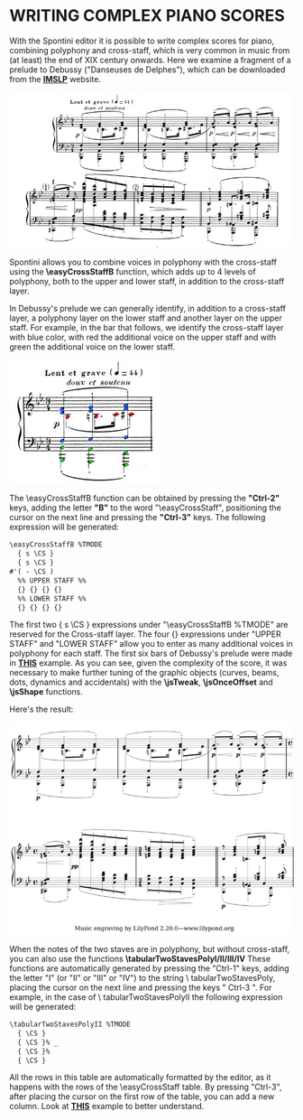 # WRITING COMPLEX PIANO SCORES

With the Spontini editor it is possible to write complex scores for piano, combining polyphony and cross-staff, which is very common in music from (at least) the end of XIX century onwards.
Here we examine a fragment of a prelude to Debussy ("Danseuses de Delphes"), which can be downloaded from the **[IMSLP](https://imslp.org/wiki/Pr%C3%A9ludes%2C_Livre_1_(Debussy%2C_Claude))** website.

<p align="center">
  <img src="debussy-frag-1.jpeg" />
</p>

Spontini allows you to combine voices in polyphony with the cross-staff using the **\easyCrossStaffB** function, which adds up to 4 levels of polyphony, both to the upper and lower staff, in addition to the cross-staff layer.

In Debussy's prelude we can generally identify, in addition to a cross-staff layer, a polyphony layer on the lower staff and another layer on the upper staff.
For example, in the bar that follows, we identify the cross-staff layer with blue color, with red the additional voice on the upper staff and with green the additional voice on the lower staff.

![img](debussy-frag-2.jpeg)

The \easyCrossStaffB function can be obtained by pressing the **"Ctrl-2"** keys, adding the letter **"B"** to the word "\easyCrossStaff", positioning the cursor on the next line and pressing the **"Ctrl-3"** keys. The following expression will be generated:

```
\easyCrossStaffB %TMODE
  { s \CS }
  { s \CS }
#'( - \CS )
  %% UPPER STAFF %%
  {} {} {} {}
  %% LOWER STAFF %%
  {} {} {} {}
```

The first two { s \CS } expressions under "\easyCrossStaffB %TMODE" are reserved for the Cross-staff layer.
The four {} expressions under "UPPER STAFF" and "LOWER STAFF" allow you to enter as many additional voices in polyphony for each staff.
The first six bars of Debussy's prelude were made in **[THIS](easy-cross-staff-example-4.ly)** example. As you can see, given the complexity of the score, it was necessary to make further tuning of the graphic objects (curves, beams, dots, dynamics and accidentals) with the **\jsTweak**, **\jsOnceOffset** and **\jsShape** functions.

Here's the result:

<p align="center">
  <img src="debussy-frag-1-lily.png" />
</p>

When the notes of the two staves are in polyphony, but without cross-staff, you can also use the functions **\tabularTwoStavesPolyI/II/III/IV**
These functions are automatically generated by pressing the "Ctrl-1" keys, adding the letter "I" (or "II" or "III" or "IV") to the string \ tabularTwoStavesPoly, placing the cursor on the next line and pressing the keys " Ctrl-3 ". For example, in the case of \ tabularTwoStavesPolyII the following expression will be generated:
    
```
\tabularTwoStavesPolyII %TMODE
  { \CS }
  { \CS }% _
  { \CS }%
  { \CS }
```

All the rows in this table are automatically formatted by the editor, as it happens with the rows of the \easyCrossStaff table. By pressing "Ctrl-3", after placing the cursor on the first row of the table, you can add a new column. Look at **[THIS](tabular-poly-example.ly)** example to better understand.
